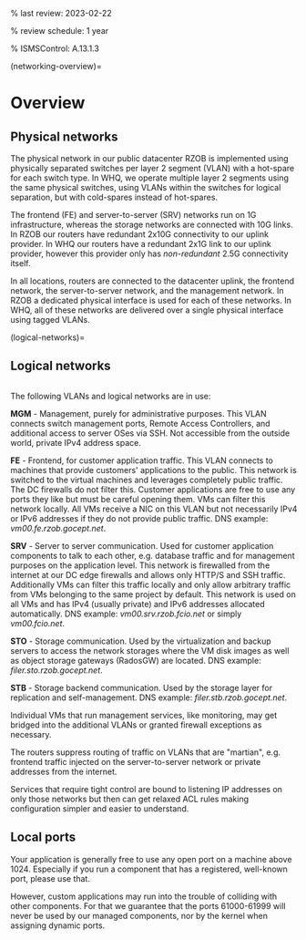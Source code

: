 % last review: 2023-02-22

% review schedule: 1 year

% ISMSControl: A.13.1.3


(networking-overview)=

# Overview

## Physical networks

The physical network in our public datacenter RZOB is implemented using
physically separated switches per layer 2 segment (VLAN) with a hot-spare for
each switch type. In WHQ, we operate multiple layer 2 segments using the same
physical switches, using VLANs within the switches for logical separation, but
with cold-spares instead of hot-spares.

The frontend (FE) and server-to-server (SRV) networks run on 1G infrastructure,
whereas the storage networks are connected with 10G links. In RZOB our routers
have redundant 2x10G connectivity to our uplink provider. In WHQ our routers
have a redundant 2x1G link to our uplink provider, however this provider only
has *non-redundant* 2.5G connectivity itself.

In all locations, routers are connected to the datacenter uplink, the frontend
network, the server-to-server network, and the management network. In RZOB a
dedicated physical interface is used for each of these networks. In WHQ, all of
these networks are delivered over a single physical interface using tagged
VLANs.

(logical-networks)=

## Logical networks

```{image} logical.png
```

The following VLANs and logical networks are in use:

**MGM** - Management, purely for administrative purposes. This VLAN connects
switch management ports, Remote Access Controllers, and additional access to
server OSes via SSH. Not accessible from the outside world, private IPv4
address space.

**FE** - Frontend, for customer application traffic. This VLAN connects to
machines that provide customers' applications to the public. This network is
switched to the virtual machines and leverages completely public traffic. The
DC firewalls do not filter this. Customer applications are free to use any
ports they like but must be careful opening them. VMs can filter this network
locally. All VMs receive a NIC on this VLAN but not necessarily IPv4 or IPv6
addresses if they do not provide public traffic. DNS
example: *vm00.fe.rzob.gocept.net*.

**SRV** - Server to server communication. Used for customer application
components to talk to each other, e.g. database traffic and for management
purposes on the application level. This network is firewalled from the internet
at our DC edge firewalls and allows only HTTP/S and SSH traffic. Additionally
VMs can filter this traffic locally and only allow arbitrary traffic from VMs
belonging to the same project by default. This network is used on all VMs and
has IPv4 (usually private) and IPv6 addresses allocated automatically.
DNS example: *vm00.srv.rzob.fcio.net* or simply
*vm00.fcio.net*.

**STO** - Storage communication. Used by the virtualization and backup servers
to access the network storages where the VM disk images as well as object
storage gateways (RadosGW) are located. DNS example: *filer.sto.rzob.gocept.net*.

**STB** - Storage backend communication. Used by the storage layer for
replication and self-management. DNS example: *filer.stb.rzob.gocept.net*.

Individual VMs that run management services, like monitoring, may get bridged
into the additional VLANs or granted firewall exceptions as necessary.

The routers suppress routing of traffic on VLANs that are "martian", e.g.
frontend traffic injected on the server-to-server network or private addresses
from the internet.

Services that require tight control are bound to listening IP addresses on only
those networks but then can get relaxed ACL rules making configuration simpler
and easier to understand.

## Local ports

Your application is generally free to use any open port on a machine above 1024.
Especially if you run a component that has a registered, well-known port, please
use that.

However, custom applications may run into the trouble of colliding with other
components. For that we guarantee that the ports 61000-61999 will never be used
by our managed components, nor by the kernel when assigning dynamic ports.
